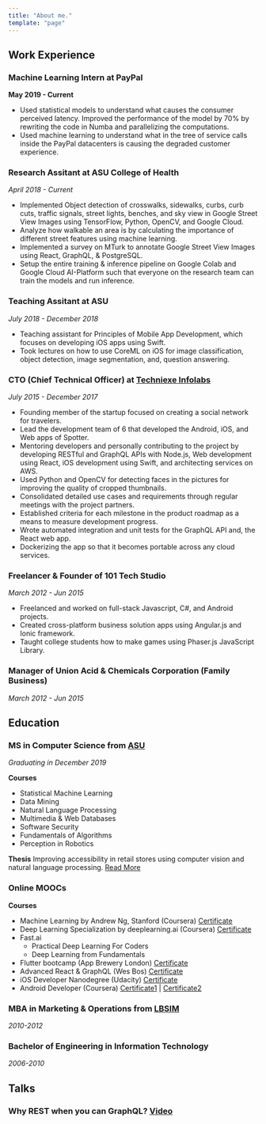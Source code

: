 ```yaml
---
title: "About me."
template: "page"
---
```


## Work Experience

### Machine Learning Intern at PayPal
__May 2019 - Current__

- Used statistical models to understand what causes the consumer perceived latency. Improved the performance of the model by 70% by rewriting the code in Numba and parallelizing the computations.
- Used machine learning to understand what in the tree of service calls inside the PayPal datacenters is causing the degraded customer experience.

### Research Assitant at ASU College of Health
_April 2018 - Current_

- Implemented Object detection of crosswalks, sidewalks, curbs, curb cuts, traffic signals, street lights, benches, and sky view in Google Street View Images using TensorFlow, Python, OpenCV, and Google Cloud.
- Analyze how walkable an area is by calculating the importance of different street features using machine learning.
- Implemented a survey on MTurk to annotate Google Street View Images using React, GraphQL, & PostgreSQL.
- Setup the entire training & inference pipeline on Google Colab and Google Cloud AI-Platform such that everyone on the research team can train the models and run inference.

### Teaching Assitant at ASU
_July 2018 - December 2018_

- Teaching assistant for Principles of Mobile App Development, which focuses on developing iOS apps using Swift.
- Took lectures on how to use CoreML on iOS for image classification, object detection, image segmentation, and, question answering.

### CTO (Chief Technical Officer) at [Techniexe Infolabs](https://techniexe.com/)
_July 2015 - December 2017_

- Founding member of the startup focused on creating a social network for travelers.
- Lead the development team of 6 that developed the Android, iOS, and Web apps of Spotter.
- Mentoring developers and personally contributing to the project by developing RESTful and GraphQL APIs with Node.js, Web development using React, iOS development using Swift, and architecting services on AWS.
- Used Python and OpenCV for detecting faces in the pictures for improving the quality of cropped thumbnails.
- Consolidated detailed use cases and requirements through regular meetings with the project partners.
- Established criteria for each milestone in the product roadmap as a means to measure development progress.
- Wrote automated integration and unit tests for the GraphQL API and, the React web app.
- Dockerizing the app so that it becomes portable across any cloud services.

### Freelancer & Founder of 101 Tech Studio
_March 2012 - Jun 2015_

- Freelanced and worked on full-stack Javascript, C#, and Android projects.
- Created cross-platform business solution apps using Angular.js and Ionic framework.
- Taught college students how to make games using Phaser.js JavaScript Library.

### Manager of Union Acid & Chemicals Corporation (Family Business)
_March 2012 - Jun 2015_


## Education

### MS in Computer Science from [ASU](https://www.asu.edu/)
_Graduating in December 2019_

**Courses**
- Statistical Machine Learning
- Data Mining
- Natural Language Processing
- Multimedia & Web Databases
- Software Security
- Fundamentals of Algorithms
- Perception in Robotics

**Thesis**
Improving accessibility in retail stores using computer vision and natural language processing. [Read More](/pages/portfolio)

### Online MOOCs

**Courses**
- Machine Learning by Andrew Ng, Stanford (Coursera) [Certificate](https://www.coursera.org/account/accomplishments/certificate/HD8SMJHE93GB)
- Deep Learning Specialization by deeplearning.ai (Coursera) [Certificate](https://www.coursera.org/account/accomplishments/specialization/certificate/T4GPANG2YNCD)
- Fast.ai
    - Practical Deep Learning For Coders
    - Deep Learning from Fundamentals
- Flutter bootcamp (App Brewery London) [Certificate](/pdfs/flutter_bootcamp_certificate.pdf)
- Advanced React & GraphQL (Wes Bos) [Certificate](/pdfs/advanced_react_certificate.pdf)
- iOS Developer Nanodegree (Udacity) [Certificate](https://graduation.udacity.com/confirm/RGN6C6JC)
- Android Developer (Coursera) [Certificate1](https://www.coursera.org/account/accomplishments/certificate/GKXALTEAH2) | [Certificate2](https://www.coursera.org/account/accomplishments/certificate/RFHKS8HXGL)

### MBA in Marketing & Operations from [LBSIM](https://www.lbsim.ac.in/)
_2010-2012_

### Bachelor of Engineering in Information Technology
_2006-2010_

## Talks

### Why REST when you can GraphQL? [Video](https://youtu.be/5C4Xt4UtUlk)